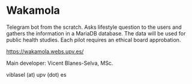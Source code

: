 # Wakamola

Telegram bot from the scratch. Asks lifestyle question to the users and gathers the information in a MariaDB database. The data will be used for public health studies. Each pilot requires an ethical board approbation.

https://wakamola.webs.upv.es/

Main developer:
Vicent Blanes-Selva, MSc.

viblasel (at) upv (dot) es
